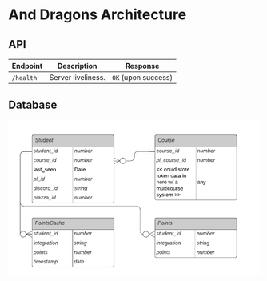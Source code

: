 # And Dragons Architecture

## API

| Endpoint  | Description        | Response            |
| --------- | ------------------ | ------------------- |
| `/health` | Server liveliness. | `OK` (upon success) |

## Database

![ER Diagram](./databaseDraft.png)
